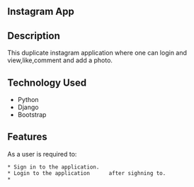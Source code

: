 ## Instagram App

## Description
This duplicate instagram application where one can login and view,like,comment and add a photo.

## Technology Used
* Python
* Django
* Bootstrap


## Features
As a user is required to:

    * Sign in to the application.
    * Login to the application      after sighning to.
    * 